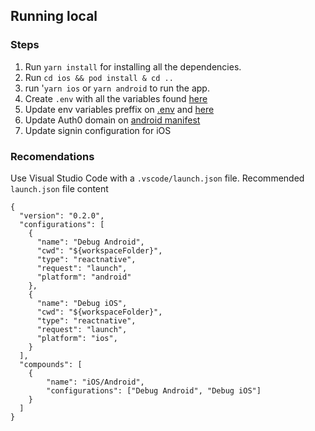## Running local

### Steps

1. Run `yarn install` for installing all the dependencies.
2. Run `cd ios && pod install & cd ..`
3. run '`yarn ios` or `yarn android` to run the app.
4. Create `.env` with all the variables found [here](./src/tools/env/env-tool.ts)
4. Update env variables preffix on [.env](./.env) and [here](./appcenter-pre-build.sh)
5. Update Auth0 domain on [android manifest](./android/app/src/main/AndroidManifest.xml)
6. Update signin configuration for iOS

### Recomendations

Use Visual Studio Code with a `.vscode/launch.json` file.
Recommended `launch.json` file content
```
{
  "version": "0.2.0",
  "configurations": [
    {
      "name": "Debug Android",
      "cwd": "${workspaceFolder}",
      "type": "reactnative",
      "request": "launch",
      "platform": "android"
    },
    {
      "name": "Debug iOS",
      "cwd": "${workspaceFolder}",
      "type": "reactnative",
      "request": "launch",
      "platform": "ios",
    }
  ],
  "compounds": [
    {
        "name": "iOS/Android",
        "configurations": ["Debug Android", "Debug iOS"]
    }
  ]
}
```